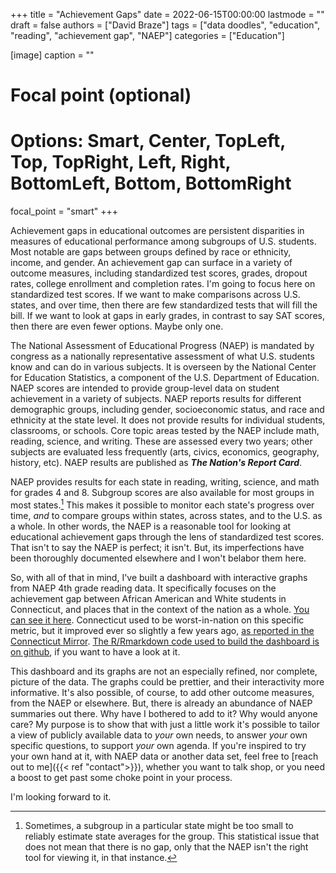 +++
title = "Achievement Gaps"
date = 2022-06-15T00:00:00
lastmode = ""
draft = false
authors = ["David Braze"]
tags = ["data doodles", "education", "reading", "achievement gap", "NAEP"]
categories = ["Education"]

[image]
  caption = ""
  # Focal point (optional)
  # Options: Smart, Center, TopLeft, Top, TopRight, Left, Right, BottomLeft, Bottom, BottomRight
  focal_point = "smart"
+++

Achievement gaps in educational outcomes are persistent disparities in measures of educational performance among subgroups of U.S. students. Most notable are gaps between groups defined by race or ethnicity, income, and gender. An achievement gap can surface in a variety of outcome measures, including standardized test scores, grades, dropout rates, college enrollment and completion rates. I'm going to focus here on standardized test scores. If we want to make comparisons across U.S. states, and over time, then there are few standardized tests that will fill the bill. If we want to look at gaps in early grades, in contrast to say SAT scores, then there are even fewer options. Maybe only one.

The National Assessment of Educational Progress (NAEP) is mandated by congress as a nationally representative assessment of what U.S. students know and can do in various subjects. It is overseen by the National Center for Education Statistics, a component of the U.S. Department of Education. NAEP scores are intended to provide group-level data on student achievement in a variety of subjects. NAEP reports results for different demographic groups, including gender, socioeconomic status, and race and ethnicity at the state level. It does not provide results for individual students, classrooms, or schools. Core topic areas tested by the NAEP include math, reading, science, and writing. These are assessed every two years; other subjects are evaluated less frequently (arts, civics, economics, geography, history, etc). NAEP results are published as ***The Nation's Report Card***.

NAEP provides results for each state in reading, writing, science, and math for grades 4 and 8. Subgroup scores are also available for most groups in most states.[^1] This makes it possible to monitor each state's progress over time, *and* to compare groups within states, across states, and to the U.S. as a whole. In other words, the NAEP is a reasonable tool for looking at educational achievement gaps through the lens of standardized test scores. That isn't to say the NAEP is perfect; it isn't. But, its imperfections have been thoroughly documented elsewhere and I won't belabor them here.

So, with all of that in mind, I've built a dashboard with interactive graphs from NAEP 4th grade reading data. It specifically focuses on the achievement gap between African American and White students in Connecticut, and places that in the context of the nation as a whole.  [You can see it here](https://davebraze.github.io/ct-achievement-gap/). Connecticut used to be worst-in-nation on this specific metric, but it improved ever so slightly a few years ago, [as reported in the Connecticut Mirror](https://ctmirror.org/2013/11/08/nations-report-card-ct-continues-show-largest-achievement-gap/). [The R/Rmarkdown code used to build the dashboard is on github](https://github.com/davebraze/ct-achievement-gap), if you want to have a look at it. 

This dashboard and its graphs are not an especially refined, nor complete, picture of the data. The graphs could be prettier, and their interactivity more informative. It's also possible, of course, to add other outcome measures, from the NAEP or elsewhere. But, there is already an abundance of NAEP summaries out there. Why have I bothered to add to it? Why would anyone care? My purpose is to show that with just a little work it's possible to tailor a view of publicly available data to *your* own needs, to answer *your* own specific questions, to support *your* own agenda. If you're inspired to try your own hand at it, with NAEP data or another data set, feel free to [reach out to me]({{< ref "contact">}}), whether you want to talk shop, or you need a boost to get past some choke point in your process. 

I'm looking forward to it. 


[^1]: Sometimes, a subgroup in a particular state might be too small to reliably estimate state averages for the group. This statistical issue that does not mean that there is no gap, only that the NAEP isn't the right tool for viewing it, in that instance. 
